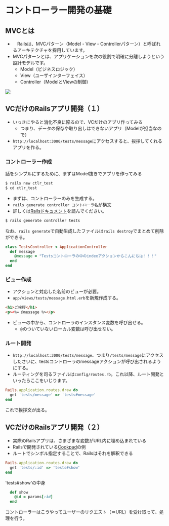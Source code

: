 # コントローラー開発の基礎
## MVCとは
- 　Railsは、MVCパターン（Model - View - Controllerパターン）と呼ばれるアーキテクチャを採用しています。
-  MVCパターンとは、アプリケーションを次の役割で明確に分離しようという設計モデルです。
	-  Model（ビジネスロジック）
	-  View（ユーザインターフェイス）
	-  Controller（ModelとViewの制御）

![](http://re.buildinsider.net/web/rubyonrails4/0101/1-3.gif)

## VCだけのRailsアプリ開発（１）
- いっきにやると消化不良に陥るので、VCだけのアプリ作ってみる
	- つまり、データの保存や取り出しはできないアプリ（Modelが担当なので）
- `http://localhost:3000/tests/message`にアクセスすると、挨拶してくれるアプリを作る。

### コントローラー作成
話をシンプルにするために、まずはModel抜きでアプリを作ってみる

```bash
$ rails new ctlr_test
$ cd ctlr_test
```

- まずは、コントローラーのみを生成する。
- `rails generate controller コントローラ名`が構文
- 詳しくは[Railsドキュメント](http://railsdoc.com/rails#%E3%82%B3%E3%83%B3%E3%83%88%E3%83%AD%E3%83%BC%E3%83%A9%E3%81%AE%E7%94%9F%E6%88%90(rails%20generate%20controller))を読んでください。

```bash
$ rails generate controller tests
```

なお、`rails generate`で自動生成したファイルは`rails destroy`でまとめて削除ができる。

```ruby
class TestsController < ApplicationController
  def message
    @message = "Testsコントローラの中のindexアクションからこんにちは！！！"
  end
end
```

### ビュー作成
- アクションと対応した名前のビューが必要。
- `app/views/tests/message.html.erb`を新規作成する。

```html
<h1>ご挨拶</h1>
<p><%= @message %></p>
```

- ビューの中から、コントローラのインスタンス変数を呼び出せる。
	- `@`のついていないローカル変数は呼び出せない。

### ルート開発
- `http://localhost:3000/tests/message`、つまり`/tests/message`にアクセスしたさいに、testsコントローラのmessageアクションが呼び出されるようにする。
- ルーティングを司るファイルは`config/routes.rb`。これ以降、ルート開発といったらここをいじります。

```ruby
Rails.application.routes.draw do
  get 'tests/message' => 'tests#message'
end
```

これで挨拶文が出る。

## VCだけのRailsアプリ開発（２）
- 実際のRailsアプリは、さまざまな変数がURL内に埋め込まれている
- Railsで開発されている[Cookpad](http://cookpad.com/recipe/2287349)の例
- ルートでシンボル指定することで、Railsはそれを解釈できる

```ruby
Rails.application.routes.draw do
  get 'tests/:id' => 'tests#show'
end
```

'tests#show'の中身

```ruby
  def show
    @id = params[:id]
  end
```

コントローラーはこうやってユーザーのリクエスト（＝URL）を受け取って、処理を行う。

